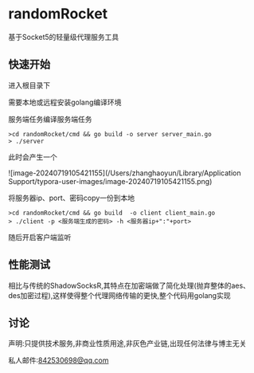 # randomRocket

基于Socket5的轻量级代理服务工具

## 快速开始

进入根目录下

需要本地或远程安装golang编译环境

服务端任务编译服务端任务

```shell
>cd randomRocket/cmd && go build -o server server_main.go
> ./server
```

此时会产生一个

![image-20240719105421155](/Users/zhanghaoyun/Library/Application Support/typora-user-images/image-20240719105421155.png)

将服务器ip、port、密码copy一份到本地

```shell
>cd randomRocket/cmd && go build  -o client client_main.go 
> ./client -p <服务端生成的密码> -h <服务器ip+":"+port>
```

随后开启客户端监听

## 性能测试

相比与传统的ShadowSocksR,其特点在加密端做了简化处理(抛弃整体的aes、des加密过程),这样使得整个代理网络传输的更快,整个代码用golang实现

## 讨论

声明:只提供技术服务,非商业性质用途,非灰色产业链,出现任何法律与博主无关

私人邮件:842530698@qq.com